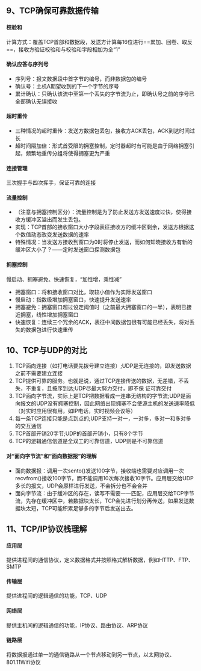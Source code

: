 ## 9、TCP确保可靠数据传输
#### 校验和
计算方式：覆盖TCP首部和数据段，发送方计算每16位进行==累加、回卷、取反==，接收方验证校验和与校验和字段相加为全“1”

#### 确认应答与序列号
- 序列号：报文数据段中首字节的编号，而非数据包的编号
- 确认号：主机A期望收到的下一个字节的序号
- 累计确认：只确认该流中至第一个丢失的字节流为止，即确认号之前的序号已全部确认无误接收

#### 超时重传
- 三种情况的超时重传：发送方数据包丢包，接收方ACK丢包，ACK到达时间过长
- 超时间隔加倍：形式首受限的拥塞控制，定时器超时有可能是由于网络拥塞引起，频繁地重传分组将使得拥塞更为严重

#### 连接管理
三次握手与四次挥手，保证可靠的连接

#### 流量控制
- （注意与拥塞控制区分）：流量控制是为了防止发送方发送速度过快，使得接收方缓冲区溢出而发生丢包。
- 实现：TCP首部的接收窗口大小字段表征接收方的缓冲区剩余，发送方根据这个数值动态改变发送数据的速率
- 特殊情况：当发送方接收到窗口为0时将停止发送，而如何知晓接收方有新的缓冲区大小了？——定时发送窗口探测数据包

#### 拥塞控制
慢启动、拥塞避免、快速恢复，“加性增，乘性减”

- 拥塞窗口：将和接收窗口对比，取较小值作为实际发送窗口
- 慢启动：指数级增加拥塞窗口，快速提升发送速率
- 拥塞避免：拥塞窗口超过设定阈值时（之前最大拥塞窗口的一半），表明已接近拥塞，线性增加拥塞窗口
- 快速恢复：连续三个冗余的ACK，表征中间数据包很有可能已经丢失，将对丢失的数据包进行快速重传


## 10、TCP与UDP的对比
1. TCP面向连接（如打电话要先拨号建立连接）;UDP是无连接的，即发送数据之前不需要建立连接
2. TCP提供可靠的服务。也就是说，通过TCP连接传送的数据，无差错，不丢失，不重复，且按序到达;UDP尽最大努力交付，即不保   证可靠交付
3. TCP面向字节流，实际上是TCP把数据看成一连串无结构的字节流;UDP是面向报文的UDP没有拥塞控制，因此网络出现拥塞不会使源主机的发送速率降低（对实时应用很有用，如IP电话，实时视频会议等）
4. 每一条TCP连接只能是点到点的;UDP支持一对一，一对多，多对一和多对多的交互通信
5. TCP首部开销20字节;UDP的首部开销小，只有8个字节
6. TCP的逻辑通信信道是全双工的可靠信道，UDP则是不可靠信道

#### 对“面向字节流”和“面向数据报”的理解
- 面向数据报：调用一次sento()发送100字节，接收端也需要对应调用一次recvfrom()接收100字节，而不能调用10次每次接收10字节。应用层交给UDP多长的报文，UDP会原样进行发送，不会拆分也不会合并
- 面向字节流：由于缓冲区的存在，读写不需要一一匹配，应用层交给TCP字节流，先存在缓冲区中，若数据块太长，TCP会先进行划分再传送，如果发送数据块太短，TCP可能积累足够多的字节后发送出去。


## 11、TCP/IP协议栈理解
#### 应用层
提供进程间的通信协议，定义数据格式并按照格式解析数据，例如HTTP、FTP、SMTP

#### 传输层
提供进程间的逻辑通信的功能，TCP、UDP

#### 网络层
提供主机间的逻辑通信的功能，IP协议、路由协议、ARP协议

#### 链路层
将数据报通过单一的通信链路从一个节点移动到另一节点，以太网协议、801.11Wifi协议



